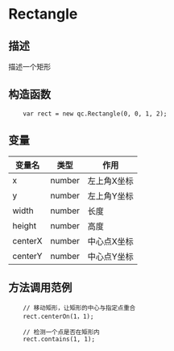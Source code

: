 # Rectangle

## 描述
描述一个矩形

## 构造函数
````
	var rect = new qc.Rectangle(0, 0, 1, 2);
````

## 变量
| 变量名        |   类型       |  作用           |
| ------------- |-------------|-------------|
| x | number | 左上角X坐标 |
| y | number | 左上角Y坐标 |
| width | number | 长度 |
| height | number | 高度 |
| centerX | number | 中心点X坐标 |
| centerY | number | 中心点Y坐标 |

## 方法调用范例
````
	// 移动矩形，让矩形的中心与指定点重合
	rect.centerOn(1，1);

	// 检测一个点是否在矩形内
	rect.contains(1, 1);
````
